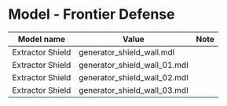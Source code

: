# Model - Frontier Defense

| Model name       | Value                                | Note |
| ---------------- | ------------------------------------ | ---- |
| Extractor Shield | generator\_shield\_wall.mdl&#xD;     |      |
| Extractor Shield | generator\_shield\_wall\_01.mdl&#xD; |      |
| Extractor Shield | generator\_shield\_wall\_02.mdl&#xD; |      |
| Extractor Shield | generator\_shield\_wall\_03.mdl&#xD; |      |
